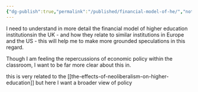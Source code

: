 ```yaml
---
{"dg-publish":true,"permalink":"/published/financial-model-of-he/","noteIcon":""}
---
```


I need to understand in more detail the financial model of higher education institutionsin the UK - and how they relate to similar institutions in Europe and the US - this will help me to make more grounded speculations in this regard. 

Though I am feeling the repercussions of economic policy within the classroom, I want to be far more clear about this in. 

this is very related to the [[the-effects-of-neoliberalism-on-higher-education]] but here I want a broader view of policy 
